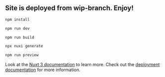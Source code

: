 ## Site is deployed from wip-branch. Enjoy!
```bash
npm install
```

```bash
npm run dev
```

```bash
npm run build
```
```bash
npx nuxi generate
```

```bash
npm run preview
```

Look at the [Nuxt 3 documentation](https://nuxt.com/docs/getting-started/introduction) to learn more.
Check out the [deployment documentation](https://nuxt.com/docs/getting-started/deployment) for more information.
